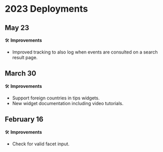 # 2023 Deployments

## May 23

🛠 **Improvements**

* Improved tracking to also log when events are consulted on a search result page.

## March 30

🛠 **Improvements**

* Support foreign countries in tips widgets.
* New widget documentation including video tutorials.

## February 16

🛠 **Improvements**

* Check for valid facet input.
